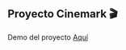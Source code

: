 ## Proyecto Cinemark 🎬
Demo del proyecto [Aquí](https://raulsr92.github.io/RASR-Cinemark-inspiration/)